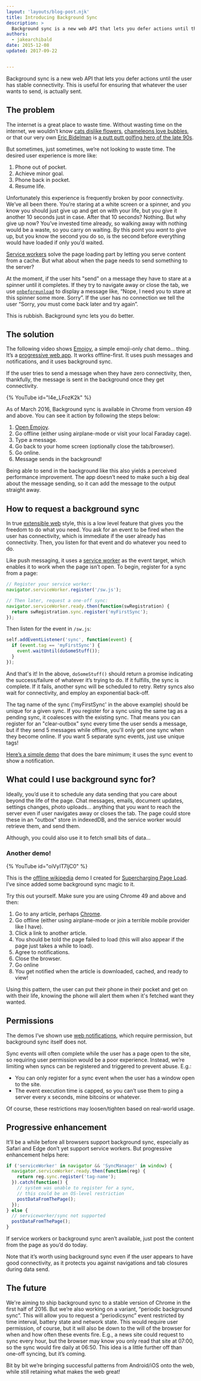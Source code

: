 ```yaml
---
layout: 'layouts/blog-post.njk'
title: Introducing Background Sync
description: >
  Background sync is a new web API that lets you defer actions until the user has stable connectivity. This is useful for ensuring that whatever the user wants to send, is actually sent.
authors:
  - jakearchibald
date: 2015-12-08
updated: 2017-09-22


---
```


Background sync is a new web API that lets you defer actions until the user has stable connectivity. This is useful for ensuring that whatever the user wants to send, is actually sent.

## The problem

The internet is a great place to waste time. Without wasting time on the internet, we wouldn’t know [cats dislike flowers](https://www.youtube.com/watch?v=-Z4jx5VMw8M), [chameleons love bubbles](https://www.youtube.com/watch?v=PrjkqW37n_k), or that our very own [Eric Bidelman](https://twitter.com/ebidel/) is [a putt putt golfing hero of the late 90s](https://youtu.be/SFa9mxPjXcg?t=3m3s).

But sometimes, just sometimes, we’re not looking to waste time. The desired user experience is more like:

1. Phone out of pocket.
1. Achieve minor goal.
1. Phone back in pocket.
1. Resume life.

Unfortunately this experience is frequently broken by poor connectivity. We’ve all been there. You’re staring at a white screen or a spinner, and you know you should just give up and get on with your life, but you give it another 10 seconds just in case. After that 10 seconds? Nothing. But why give up now? You’ve invested time already, so walking away with nothing would be a waste, so you carry on waiting. By this point you *want* to give up, but you know the second you do so, is the second before everything would have loaded if only you’d waited.

[Service workers](/blog/app-shell) solve the page loading part by letting you serve content from a cache. But what about when the page needs to send something to the server?

At the moment, if the user hits "send" on a message they have to stare at a spinner until it completes. If they try to navigate away or close the tab, we use [`onbeforeunload`](https://developer.mozilla.org/docs/Web/API/WindowEventHandlers/onbeforeunload) to display a message like, “Nope, I need you to stare at this spinner some more. Sorry”. If the user has no connection we tell the user “Sorry, *you* must come back later and try again”.

This is rubbish. Background sync lets you do better.

## The solution

The following video shows [Emojoy](https://jakearchibald-gcm.appspot.com), a simple emoji-only chat demo… thing. It’s a [progressive web app](https://infrequently.org/2015/06/progressive-apps-escaping-tabs-without-losing-our-soul/). It works offline-first. It uses push messages and notifications, and it uses background sync.

If the user tries to send a message when they have zero connectivity, then, thankfully, the message is sent in the background once they get connectivity.

{% YouTube id="l4e_LFozK2k" %}

As of March 2016, Background sync is available in Chrome from version 49 and above.  You can see it action by following the steps below:

1. [Open Emojoy](https://jakearchibald-gcm.appspot.com).
1. Go offline (either using airplane-mode or visit your local Faraday cage).
1. Type a message.
1. Go back to your home screen (optionally close the tab/browser).
1. Go online.
1. Message sends in the background!

Being able to send in the background like this also yields a perceived performance improvement. The app doesn’t need to make such a big deal about the message sending, so it can add the message to the output straight away.

## How to request a background sync

In true [extensible web](https://extensiblewebmanifesto.org/) style, this is a low level feature that gives you the freedom to do what you need. You ask for an event to be fired when the user has connectivity, which is immediate if the user already has connectivity. Then, you listen for that event and do whatever you need to do.

Like push messaging, it uses a [service worker](https://developer.mozilla.org/docs/Web/API/Service_Worker_API) as the event target, which enables it to work when the page isn’t open. To begin, register for a sync from a page:

```js
// Register your service worker:
navigator.serviceWorker.register('/sw.js');

// Then later, request a one-off sync:
navigator.serviceWorker.ready.then(function(swRegistration) {
  return swRegistration.sync.register('myFirstSync');
});
 ```

Then listen for the event in `/sw.js`:

```js
self.addEventListener('sync', function(event) {
  if (event.tag == 'myFirstSync') {
    event.waitUntil(doSomeStuff());
  }
});
```

And that's it! In the above, `doSomeStuff()` should return a promise indicating the success/failure of whatever it’s trying to do. If it fulfills, the sync is complete. If it fails, another sync will be scheduled to retry. Retry syncs also wait for connectivity, and employ an exponential back-off.

The tag name of the sync ('myFirstSync' in the above example) should be unique for a given sync. If you register for a sync using the same tag as a pending sync, it coalesces with the existing sync. That means you can register for an "clear-outbox" sync every time the user sends a message, but if they send 5 messages while offline, you'll only get one sync when they become online. If you want 5 separate sync events, just use unique tags!

[Here’s a simple demo](https://jakearchibald.github.io/isserviceworkerready/demos/sync/) that does the bare minimum; it uses the sync event to show a notification.

## What could I use background sync for?

Ideally, you’d use it to schedule any data sending that you care about beyond the life of the page. Chat messages, emails, document updates, settings changes, photo uploads… anything that you want to reach the server even if user navigates away or closes the tab. The page could store these in an "outbox" store in indexedDB, and the service worker would retrieve them, and send them.

Although, you could also use it to fetch small bits of data…

### Another demo!

{% YouTube id="oiVyIT7ljC0" %}

This is the [offline wikipedia](https://wiki-offline.jakearchibald.com/) demo I created for [Supercharging Page Load](https://www.youtube.com/watch?v=d5_6yHixpsQ). I’ve since added some background sync magic to it.

Try this out yourself. Make sure you are using Chrome 49 and above and then:

1. Go to any article, perhaps [Chrome](https://wiki-offline.jakearchibald.com/wiki/Google_Chrome).
1. Go offline (either using airplane-mode or join a terrible mobile provider like I have).
1. Click a link to another article.
1. You should be told the page failed to load (this will also appear if the page just takes a while to load).
1. Agree to notifications.
1. Close the browser.
1. Go online
1. You get notified when the article is downloaded, cached, and ready to view!

Using this pattern, the user can put their phone in their pocket and get on with their life, knowing the phone will alert them when it's fetched want they wanted.

## Permissions

The demos I’ve shown use [web notifications](https://notifications.spec.whatwg.org/), which require permission, but background sync itself does not.

Sync events will often complete while the user has a page open to the site, so requiring user permission would be a poor experience. Instead, we’re limiting when syncs can be registered and triggered to prevent abuse. E.g.:

* You can only register for a sync event when the user has a window open to the site.
* The event execution time is capped, so you can’t use them to ping a server every x seconds, mine bitcoins or whatever.

Of course, these restrictions may loosen/tighten based on real-world usage.

## Progressive enhancement

It’ll be a while before all browsers support background sync, especially as Safari and Edge don’t yet support service workers. But progressive enhancement helps here:

```js
if ('serviceWorker' in navigator && 'SyncManager' in window) {
  navigator.serviceWorker.ready.then(function(reg) {
    return reg.sync.register('tag-name');
  }).catch(function() {
    // system was unable to register for a sync,
    // this could be an OS-level restriction
    postDataFromThePage();
  });
} else {
  // serviceworker/sync not supported
  postDataFromThePage();
}
```

If service workers or background sync aren’t available, just post the content from the page as you’d do today.

Note that it’s worth using background sync even if the user appears to have good connectivity, as it protects you against navigations and tab closures during data send.

## The future

We're aiming to ship background sync to a stable version of Chrome in the first half of 2016. But we’re also working on a variant, “periodic background sync”. This will allow you to request a “periodicsync” event restricted by time interval, battery state and network state. This would require user permission, of course, but it will also be down to the will of the browser for when and how often these events fire. E.g., a news site could request to sync every hour, but the browser may know you only read that site at 07:00, so the sync would fire daily at 06:50. This idea is a little further off than one-off syncing, but it’s coming.

Bit by bit we’re bringing successful patterns from Android/iOS onto the web, while still retaining what makes the web great!


